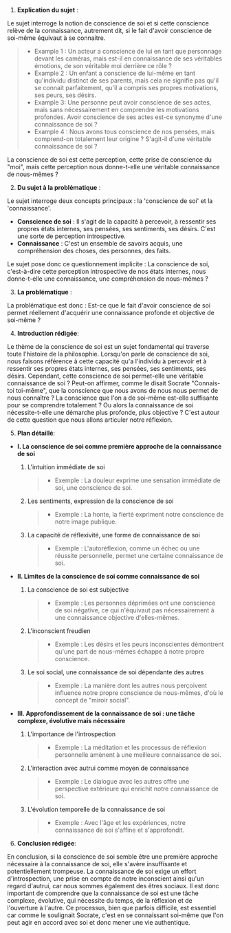 1. **Explication du sujet** :

Le sujet interroge la notion de conscience de soi et si cette conscience relève de la connaissance, autrement dit, si le fait d'avoir conscience de soi-même équivaut à se connaitre.

> - Example 1 : Un acteur a conscience de lui en tant que personnage devant les caméras, mais est-il en connaissance de ses véritables émotions, de son véritable moi derrière ce rôle ?
> - Example 2 : Un enfant a conscience de lui-même en tant qu'individu distinct de ses parents, mais cela ne signifie pas qu'il se connait parfaitement, qu'il a compris ses propres motivations, ses peurs, ses désirs.
> - Example 3: Une personne peut avoir conscience de ses actes, mais sans nécessairement en comprendre les motivations profondes. Avoir conscience de ses actes est-ce synonyme d'une connaissance de soi ? 
> - Example 4 : Nous avons tous conscience de nos pensées, mais comprend-on totalement leur origine ? S'agit-il d'une véritable connaissance de soi ?

La conscience de soi est cette perception, cette prise de conscience du "moi", mais cette perception nous donne-t-elle une véritable connaissance de nous-mêmes ?

2. **Du sujet à la problématique** :

Le sujet interroge deux concepts principaux : la 'conscience de soi' et la 'connaissance'. 

- **Conscience de soi** : Il s'agit de la capacité à percevoir, à ressentir ses propres états internes, ses pensées, ses sentiments, ses désirs. C'est une sorte de perception introspective.
- **Connaissance** : C'est un ensemble de savoirs acquis, une compréhension des choses, des personnes, des faits. 

Le sujet pose donc ce questionnement implicite : La conscience de soi, c'est-à-dire cette perception introspective de nos états internes, nous donne-t-elle une connaissance, une compréhension de nous-mêmes ?

3. **La problématique** :

La problématique est donc : Est-ce que le fait d'avoir conscience de soi permet réellement d'acquérir une connaissance profonde et objective de soi-même ? 

4. **Introduction rédigée**: 

Le thème de la conscience de soi est un sujet fondamental qui traverse toute l'histoire de la philosophie. Lorsqu'on parle de conscience de soi, nous faisons référence à cette capacité qu'a l'individu à percevoir et à ressentir ses propres états internes, ses pensées, ses sentiments, ses désirs. Cependant, cette conscience de soi permet-elle une véritable connaissance de soi ? Peut-on affirmer, comme le disait Socrate "Connais-toi toi-même", que la conscience que nous avons de nous nous permet de nous connaître ? La conscience que l'on a de soi-même est-elle suffisante pour se comprendre totalement ? Ou alors la connaissance de soi nécessite-t-elle une démarche plus profonde, plus objective ? C'est autour de cette question que nous allons articuler notre réflexion.

5. **Plan détaillé**:

* **I. La conscience de soi comme première approche de la connaissance de soi**

    1. L'intuition immédiate de soi
          > - Exemple : La douleur exprime une sensation immédiate de soi, une conscience de soi.
    
    2.  Les sentiments, expression de la conscience de soi
          > - Exemple : La honte, la fierté expriment notre conscience de notre image publique.
    
    3.  La capacité de réflexivité, une forme de connaissance de soi
          > - Exemple : L'autoréflexion, comme un échec ou une réussite personnelle, permet une certaine connaissance de soi.
       
* **II. Limites de la conscience de soi comme connaissance de soi**

    1. La conscience de soi est subjective
          > - Exemple : Les personnes déprimées ont une conscience de soi négative, ce qui n'équivaut pas nécessairement à une connaissance objective d'elles-mêmes.
    
    2.  L'inconscient freudien
          > - Exemple : Les désirs et les peurs inconscientes démontrent qu'une part de nous-mêmes échappe à notre propre conscience.
   
    3.  Le soi social, une connaissance de soi dépendante des autres
          > - Exemple : La manière dont les autres nous perçoivent influence notre propre conscience de nous-mêmes, d'où le concept de "miroir social".

* **III. Approfondissement de la connaissance de soi : une tâche complexe, évolutive mais nécessaire**

    1. L'importance de l'introspection
          > - Exemple : La méditation et les processus de réflexion personnelle amènent à une meilleure connaissance de soi.
  
    2.  L'interaction avec autrui comme moyen de connaissance
          > - Exemple : Le dialogue avec les autres offre une perspective extérieure qui enrichit notre connaissance de soi.
   
    3.  L'évolution temporelle de la connaissance de soi
          > - Exemple : Avec l'âge et les expériences, notre connaissance de soi s'affine et s'approfondit.

6. **Conclusion rédigée**: 

En conclusion, si la conscience de soi semble être une première approche nécessaire à la connaissance de soi, elle s'avère insuffisante et potentiellement trompeuse. La connaissance de soi exige un effort d'introspection, une prise en compte de notre inconscient ainsi qu'un regard d'autrui, car nous sommes également des êtres sociaux. Il est donc important de comprendre que la connaissance de soi est une tâche complexe, évolutive, qui nécessite du temps, de la réflexion et de l'ouverture à l'autre. Ce processus, bien que parfois difficile, est essentiel car comme le soulignait Socrate, c'est en se connaissant soi-même que l'on peut agir en accord avec soi et donc mener une vie authentique.
